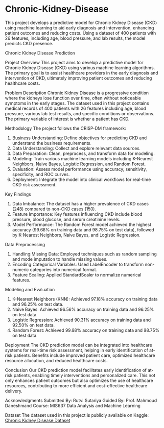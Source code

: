 # Chronic-Kidney-Disease
This project develops a predictive model for Chronic Kidney Disease (CKD) using machine learning to aid early diagnosis and intervention, enhancing patient outcomes and reducing costs. Using a dataset of 400 patients with 26 features, including age, blood pressure, and lab results, the model predicts CKD presence.


Chronic Kidney Disease Prediction

Project Overview
This project aims to develop a predictive model for Chronic Kidney Disease (CKD) using various machine learning algorithms. The primary goal is to assist healthcare providers in the early diagnosis and intervention of CKD, ultimately improving patient outcomes and reducing healthcare costs.

Problem Description
Chronic Kidney Disease is a progressive condition where the kidneys lose function over time, often without noticeable symptoms in the early stages. The dataset used in this project contains medical records of 400 patients with 26 features including age, blood pressure, various lab test results, and specific conditions or observations. The primary variable of interest is whether a patient has CKD.

Methodology
The project follows the CRISP-DM framework:
1. Business Understanding: Define objectives for predicting CKD and understand the business requirements.
2. Data Understanding: Collect and explore relevant data sources.
3. Data Preparation: Clean, preprocess, and transform data for modeling.
4. Modeling: Train various machine learning models including K-Nearest Neighbors, Naive Bayes, Logistic Regression, and Random Forest.
5. Evaluation: Assess model performance using accuracy, sensitivity, specificity, and ROC curves.
6. Deployment: Integrate the model into clinical workflows for real-time CKD risk assessment.

Key Findings
1. Data Imbalance: The dataset has a higher prevalence of CKD cases (248) compared to non-CKD cases (150).
2. Feature Importance: Key features influencing CKD include blood pressure, blood glucose, and serum creatinine levels.
3. Model Performance: The Random Forest model achieved the highest accuracy (99.68% on training data and 98.75% on test data), followed by K-Nearest Neighbors, Naive Bayes, and Logistic Regression.

Data Preprocessing
1. Handling Missing Data: Employed techniques such as random sampling and mode imputation to handle missing values.
2. Encoding Categorical Variables: Used LabelEncoder to transform non-numeric categories into numerical format.
3. Feature Scaling: Applied StandardScaler to normalize numerical features.

Modeling and Evaluation
1. K-Nearest Neighbors (KNN): Achieved 97.18% accuracy on training data and 96.25% on test data.
2. Naive Bayes: Achieved 96.56% accuracy on training data and 96.25% on test data.
3. Logistic Regression: Achieved 90.31% accuracy on training data and 92.50% on test data.
4. Random Forest: Achieved 99.68% accuracy on training data and 98.75% on test data.

Deployment
The CKD prediction model can be integrated into healthcare systems for real-time risk assessment, helping in early identification of at-risk patients. Benefits include improved patient care, optimized healthcare resource allocation, and reduced healthcare costs.

Conclusion
Our CKD prediction model facilitates early identification of at-risk patients, enabling timely interventions and personalized care. This not only enhances patient outcomes but also optimizes the use of healthcare resources, contributing to more efficient and cost-effective healthcare delivery.

Acknowledgments
Submitted By: Rutvi Sutariya
Guided By: Prof. Mahmoud Daneshmand
Course: MIS637 Data Analysis and Machine Learning

Dataset
The dataset used in this project is publicly available on Kaggle: [Chronic Kidney Disease Dataset](https://www.kaggle.com/datasets/mansoordaku/ckdisease)

